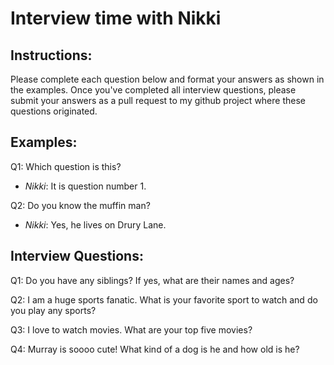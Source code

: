 # Interview time with Nikki

## Instructions:

Please complete each question below and format your answers as shown in the examples.  Once you've completed all interview questions, please submit your answers as a pull request to my github project where these questions originated.

## Examples:

Q1: Which question is this?
* _Nikki_: It is question number 1.

Q2: Do you know the muffin man?
* _Nikki_: Yes, he lives on Drury Lane.

## Interview Questions:

Q1: Do you have any siblings?  If yes, what are their names and ages?

Q2: I am a huge sports fanatic.  What is your favorite sport to watch and do you play any sports?

Q3: I love to watch movies.  What are your top five movies?

Q4: Murray is soooo cute!  What kind of a dog is he and how old is he?
